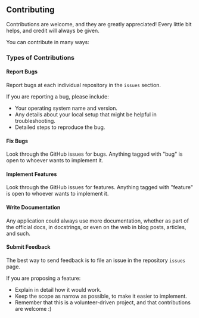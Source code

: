 ## Contributing

Contributions are welcome, and they are greatly appreciated! Every
little bit helps, and credit will always be given.

You can contribute in many ways:

### Types of Contributions

#### Report Bugs

Report bugs at each individual repository in the `issues` section.

If you are reporting a bug, please include:

* Your operating system name and version.
* Any details about your local setup that might be helpful in troubleshooting.
* Detailed steps to reproduce the bug.

#### Fix Bugs

Look through the GitHub issues for bugs. Anything tagged with "bug"
is open to whoever wants to implement it.

#### Implement Features

Look through the GitHub issues for features. Anything tagged with "feature"
is open to whoever wants to implement it.

#### Write Documentation

Any application could always use more documentation, whether as part of the
official docs, in docstrings, or even on the web in blog posts,
articles, and such.

#### Submit Feedback

The best way to send feedback is to file an issue in the repository `issues` page.

If you are proposing a feature:

* Explain in detail how it would work.
* Keep the scope as narrow as possible, to make it easier to implement.
* Remember that this is a volunteer-driven project, and that contributions
  are welcome :)
